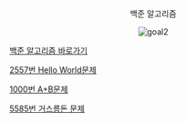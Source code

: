 <div align="center">
  백준 알고리즘
</div>

<div align="center">
  
![goal2](https://user-images.githubusercontent.com/94054859/163657769-6813c527-e3bc-4d91-b32e-e4b4f1b517d3.png)
</div>

[백준 알고리즘 바로가기](https://www.acmicpc.net/)

[2557번 Hello World문제](https://www.acmicpc.net/problem/2557)

[1000번 A+B문제](https://www.acmicpc.net/problem/1000)

[5585번 거스름돈 문제](https://www.acmicpc.net/problem/5585)
